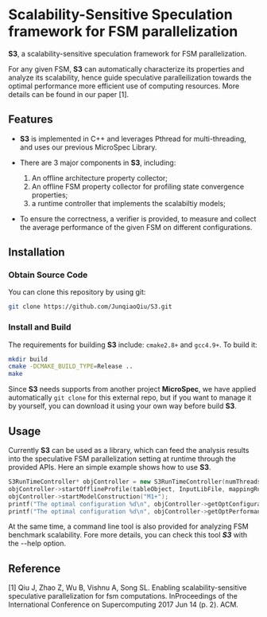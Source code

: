# Scalability-Sensitive Speculation framework for FSM parallelization

**S3**, a scalability-sensitive speculation framework for FSM parallelization.

For any given FSM, **S3** can automatically characterize its properties and analyze its scalability, hence guide speculative paralleilization towards the optimal performance more efficient use of computing resources. More details can be found in our paper [1].

## Features
- **S3** is implemented in C++ and leverages Pthread for multi-threading, and uses  our previous MicroSpec Library. 

- There are 3 major components in **S3**, including: 
	1. An offline architecture property collector;
	2. An offline FSM property collector for profiling state convergence properties;
	3. a runtime controller that implements the scalabiltiy models;

- To ensure the correctness, a verifier is provided, to measure and collect the average performance of the given FSM on different configurations.

## Installation

### Obtain Source Code
You can clone this repository by using git:

```sh
git clone https://github.com/JunqiaoQiu/S3.git
```
### Install and Build

The requirements for building **S3** include: `cmake2.8+` and `gcc4.9+`. To build it:

```sh
mkdir build
cmake -DCMAKE_BUILD_TYPE=Release ..
make
```

Since **S3** needs supports from another project **MicroSpec**, we have applied automatically `git clone` for this external repo, but if you want to manage it by yourself, you can download it using your own way before build **S3**.

## Usage

Currently **S3** can be used as a library, which can feed the analysis results into the speculative FSM parallelization setting at runtime through the provided APIs. Here an simple example shows how to use **S3**. 

```cpp
S3RunTimeController* objController = new S3RunTimeController(numThreads, testLength);
objController->startOfflineProfile(tableObject, InputLibFile, mappingRule);
objController->startModelConstruction("M1+");
printf("The optimal configuration %d\n", objController->getOptConfiguration());
printf("The optimal configuration %d\n", objController->getOptPerformance());

```

At the same time, a command line tool is also provided for analyzing FSM benchmark scalability. Fore more details, you can check this tool **_S3_** with the --help option. 

## Reference
[1] Qiu J, Zhao Z, Wu B, Vishnu A, Song SL. Enabling scalability-sensitive speculative parallelization for fsm computations. InProceedings of the International Conference on Supercomputing 2017 Jun 14 (p. 2). ACM.

